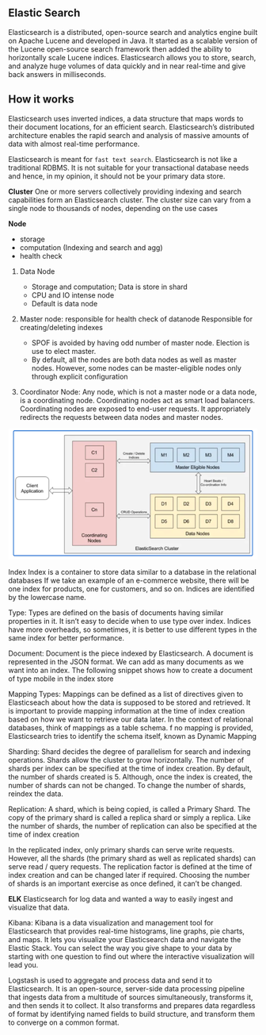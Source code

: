 ## Elastic Search ##
Elasticsearch is a distributed, open-source search and analytics engine built on Apache Lucene and developed in Java. 
It started as a scalable version of the Lucene open-source search framework then added the ability to horizontally scale
Lucene indices. Elasticsearch allows you to store, search, and analyze huge volumes of data quickly and in near real-time 
and give back answers in milliseconds.

## How it works ##
Elasticsearch uses inverted indices, a data structure that maps words to their document locations,
for an efficient search. Elasticsearch’s distributed architecture enables the rapid search and 
analysis of massive amounts of data with almost real-time performance.

Elasticsearch is meant for `fast text search`.
Elasticsearch is not like a traditional RDBMS. 
It is not suitable for your transactional database needs and hence, in my opinion, 
it should not be your primary data store.

**Cluster**
One or more servers collectively providing indexing and search capabilities form an Elasticsearch cluster. 
The cluster size can vary from a single node to thousands of nodes, depending on the use cases

**Node**
- storage
- computation (Indexing and search and agg)
- health check

1. Data Node
    - Storage and computation; Data is store in shard
    - CPU and IO intense node
    - Default is data node
    
2. Master node:
    responsible for health check of datanode
    Responsible for creating/deleting indexes
    - SPOF is avoided by having odd number of master node. Election is use to elect master.
    - By default, all the nodes are both data nodes as well as master nodes. However, some nodes can be master-eligible nodes only through explicit configuration
3. Coordinator Node:
   Any node, which is not a master node or a data node, is a coordinating node. Coordinating nodes act as smart load balancers. Coordinating nodes are exposed to end-user requests.
   It appropriately redirects the requests between data nodes and master nodes.
   
![img_17.png](img_17.png)

Index
Index is a container to store data similar to a database in the relational databases
If we take an example of an e-commerce website, there will be one index for products, one for customers, and so on. 
Indices are identified by the lowercase name.

Type:
Types are defined on the basis of documents having similar properties in it. 
It isn’t easy to decide when to use type over index. Indices have more overheads, 
so sometimes, it is better to use different types in the same index for better performance.

Document:
Document is the piece indexed by Elasticsearch. A document is represented in the JSON format. We can add as many documents as we want into an index. 
The following snippet shows how to create a document of type mobile in the index store


Mapping Types:
Mappings can be defined as a list of directives given to Elasticseach about how the data is supposed to be stored and retrieved. 
It is important to provide mapping information at the time of index creation based on how we want to retrieve our data later. 
In the context of relational databases, think of mappings as a table schema.
f no mapping is provided, Elasticsearch tries to identify the schema itself, 
known as Dynamic Mapping

Sharding:
Shard decides the degree of parallelism for search and indexing operations. 
Shards allow the cluster to grow horizontally. The number of shards per index 
can be specified at the time of index creation. By default, the number of shards 
created is 5. Although, once the index is created, the number of shards can not be 
changed. To change the number of shards, reindex the data.

Replication:
A shard, which is being copied, is called a Primary Shard. The copy of the primary shard is called a replica shard or simply a replica. 
Like the number of shards, the number of replication can also be specified at the time of index creation

In the replicated index, only primary shards can serve write requests. However, all the shards (the primary shard as well as replicated shards) can serve read / query requests. The replication factor is defined at the time of index creation and can be changed later if required. 
Choosing the number of shards is an important exercise as once defined, it can’t be changed.

**ELK**
Elasticsearch for log data and wanted a way to easily ingest and visualize that data.

Kibana: Kibana is a data visualization and management tool for Elasticsearch that provides real-time histograms, line graphs, pie charts, and maps. It lets you visualize your Elasticsearch data and navigate the Elastic Stack. You can select the way you give shape to your data by 
starting with one question to find out where the interactive visualization will lead you.

Logstash is used to aggregate and process data and send it to Elasticsearch.
It is an open-source, server-side data processing pipeline that ingests data 
from a multitude of sources simultaneously, transforms it, and then sends it to 
collect. It also transforms and prepares data regardless of format by identifying named fields to build structure,
and transform them to converge on a common format. 